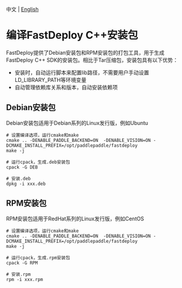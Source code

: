 中文 | [English](../../en/faq/build_fastdeploy_package.md)

# 编译FastDeploy C++安装包

FastDeploy提供了Debian安装包和RPM安装包的打包工具，用于生成FastDeploy C++ SDK的安装包。相比于Tar压缩包，安装包具有以下优势：
- 安装时，自动运行脚本来配置lib路径，不需要用户手动设置LD_LIBRARY_PATH等环境变量
- 自动管理依赖库关系和版本，自动安装依赖项

## Debian安装包

Debian安装包适用于Debian系列的Linux发行版，例如Ubuntu

```
# 设置编译选项，运行cmake和make
cmake .. -DENABLE_PADDLE_BACKEND=ON  -DENABLE_VISION=ON -DCMAKE_INSTALL_PREFIX=/opt/paddlepaddle/fastdeploy
make -j

# 运行cpack，生成.deb安装包
cpack -G DEB

# 安装.deb
dpkg -i xxx.deb
```

## RPM安装包

RPM安装包适用于RedHat系列的Linux发行版，例如CentOS

```
# 设置编译选项，运行cmake和make
cmake .. -DENABLE_PADDLE_BACKEND=ON  -DENABLE_VISION=ON -DCMAKE_INSTALL_PREFIX=/opt/paddlepaddle/fastdeploy
make -j

# 运行cpack，生成.rpm安装包
cpack -G RPM

# 安装.rpm
rpm -i xxx.rpm
```
